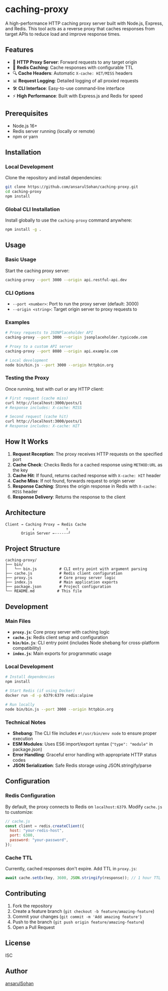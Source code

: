 # caching-proxy

A high-performance HTTP caching proxy server built with Node.js, Express, and Redis. This tool acts as a reverse proxy that caches responses from target APIs to reduce load and improve response times.

## Features

- 🚀 **HTTP Proxy Server**: Forward requests to any target origin
- 💾 **Redis Caching**: Cache responses with configurable TTL
- 🔍 **Cache Headers**: Automatic `X-cache: HIT/MISS` headers
- 📊 **Request Logging**: Detailed logging of all proxied requests
- 🛠️ **CLI Interface**: Easy-to-use command-line interface
- ⚡ **High Performance**: Built with Express.js and Redis for speed

## Prerequisites

- Node.js 16+
- Redis server running (locally or remote)
- npm or yarn

## Installation

### Local Development

Clone the repository and install dependencies:

```bash
git clone https://github.com/ansarulSohan/caching-proxy.git
cd caching-proxy
npm install
```

### Global CLI Installation

Install globally to use the `caching-proxy` command anywhere:

```bash
npm install -g .
```

## Usage

### Basic Usage

Start the caching proxy server:

```bash
caching-proxy --port 3000 --origin api.restful-api.dev
```

### CLI Options

- `--port <number>`: Port to run the proxy server (default: 3000)
- `--origin <string>`: Target origin server to proxy requests to

### Examples

```bash
# Proxy requests to JSONPlaceholder API
caching-proxy --port 3000 --origin jsonplaceholder.typicode.com

# Proxy to a custom API server
caching-proxy --port 8080 --origin api.example.com

# Local development
node bin/bin.js --port 3000 --origin httpbin.org
```

### Testing the Proxy

Once running, test with curl or any HTTP client:

```bash
# First request (cache miss)
curl http://localhost:3000/posts/1
# Response includes: X-cache: MISS

# Second request (cache hit)
curl http://localhost:3000/posts/1
# Response includes: X-cache: HIT
```

## How It Works

1. **Request Reception**: The proxy receives HTTP requests on the specified port
2. **Cache Check**: Checks Redis for a cached response using `METHOD:URL` as the key
3. **Cache Hit**: If found, returns cached response with `X-cache: HIT` header
4. **Cache Miss**: If not found, forwards request to origin server
5. **Response Caching**: Stores the origin response in Redis with `X-cache: MISS` header
6. **Response Delivery**: Returns the response to the client

## Architecture

```
Client → Caching Proxy → Redis Cache
            ↓              ↑
       Origin Server ←------┘
```

## Project Structure

```
caching-proxy/
├── bin/
│   └── bin.js          # CLI entry point with argument parsing
├── cache.js            # Redis client configuration
├── proxy.js            # Core proxy server logic
├── index.js            # Main application exports
├── package.json        # Project configuration
└── README.md          # This file
```

## Development

### Main Files

- **`proxy.js`**: Core proxy server with caching logic
- **`cache.js`**: Redis client setup and configuration
- **`bin/bin.js`**: CLI entry point (includes Node shebang for cross-platform compatibility)
- **`index.js`**: Main exports for programmatic usage

### Local Development

```bash
# Install dependencies
npm install

# Start Redis (if using Docker)
docker run -d -p 6379:6379 redis:alpine

# Run locally
node bin/bin.js --port 3000 --origin httpbin.org
```

### Technical Notes

- **Shebang**: The CLI file includes `#!/usr/bin/env node` to ensure proper execution
- **ESM Modules**: Uses ES6 import/export syntax (`"type": "module"` in package.json)
- **Error Handling**: Graceful error handling with appropriate HTTP status codes
- **JSON Serialization**: Safe Redis storage using JSON.stringify/parse

## Configuration

### Redis Configuration

By default, the proxy connects to Redis on `localhost:6379`. Modify `cache.js` to customize:

```javascript
// cache.js
const client = redis.createClient({
  host: "your-redis-host",
  port: 6380,
  password: "your-password",
});
```

### Cache TTL

Currently, cached responses don't expire. Add TTL in `proxy.js`:

```javascript
await cache.setEx(key, 3600, JSON.stringify(response)); // 1 hour TTL
```

## Contributing

1. Fork the repository
2. Create a feature branch (`git checkout -b feature/amazing-feature`)
3. Commit your changes (`git commit -m 'Add amazing feature'`)
4. Push to the branch (`git push origin feature/amazing-feature`)
5. Open a Pull Request

## License

ISC

## Author

[ansarulSohan](https://github.com/ansarulSohan)
